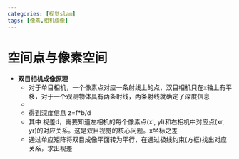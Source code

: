```yaml
---
categories: [视觉slam]
tags: [像素,相机成像]
---
```

# 空间点与像素空间

- **双目相机成像原理**
  - 对于单目相机，一个像素点对应一条射线上的点，双目相机只在x轴上有平移，对于一个观测物体具有两条射线，两条射线就确定了深度信息
  - ![<span name="pic"></span>](https://pic4.zhimg.com/80/v2-abae0285824a3340c9ac3327a128589f_720w.jpg)
  - 得到深度信息 z=f*b/d 
  - 其中 视差d，需要知道左相机的每个像素点(xl, yl)和右相机中对应点(xr, yr)的对应关系。这是双目视觉的核心问题。x坐标之差
  - 通过单应矩阵将双目成像平面转为平行，在通过极线约束(方框)找出对应关系，求出视差 